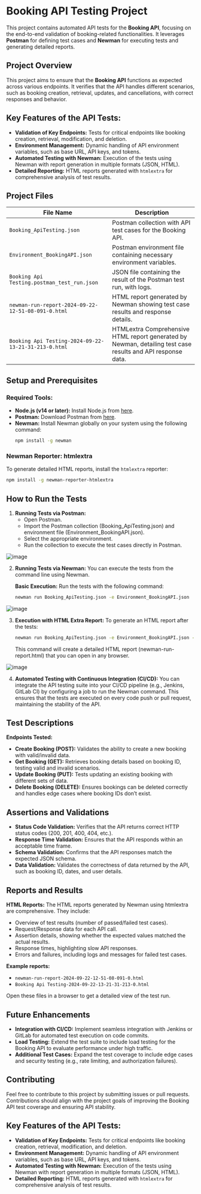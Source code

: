 
# Booking API Testing Project

This project contains automated API tests for the **Booking API**, focusing on the end-to-end validation of booking-related functionalities. It leverages **Postman** for defining test cases and **Newman** for executing tests and generating detailed reports.

## Project Overview

This project aims to ensure that the **Booking API** functions as expected across various endpoints. It verifies that the API handles different scenarios, such as booking creation, retrieval, updates, and cancellations, with correct responses and behavior.

## Key Features of the API Tests:
- **Validation of Key Endpoints:** Tests for critical endpoints like booking creation, retrieval, modification, and deletion.
- **Environment Management:** Dynamic handling of API environment variables, such as base URL, API keys, and tokens.
- **Automated Testing with Newman:** Execution of the tests using Newman with report generation in multiple formats (JSON, HTML).
- **Detailed Reporting:** HTML reports generated with `htmlextra` for comprehensive analysis of test results.

## Project Files

| File Name                                 | Description                                                                 |
| ----------------------------------------- | --------------------------------------------------------------------------- |
| `Booking_ApiTesting.json`                 | Postman collection with API test cases for the Booking API.                  |
| `Environment_BookingAPI.json`             | Postman environment file containing necessary environment variables.         |
| `Booking Api Testing.postman_test_run.json` | JSON file containing the result of the Postman test run, with logs.          |
| `newman-run-report-2024-09-22-12-51-08-091-0.html` | HTML report generated by Newman showing test case results and response details. |
| `Booking Api Testing-2024-09-22-13-21-31-213-0.html` | HTMLextra Comprehensive HTML report generated by Newman, detailing test case results and API response data.       |

## Setup and Prerequisites

### Required Tools:
- **Node.js (v14 or later):** Install Node.js from [here](https://nodejs.org/).
- **Postman:** Download Postman from [here](https://www.postman.com/downloads/).
- **Newman:** Install Newman globally on your system using the following command:
  ```bash
  npm install -g newman
  ```

### Newman Reporter: htmlextra

To generate detailed HTML reports, install the `htmlextra` reporter:
```bash
npm install -g newman-reporter-htmlextra
```

## How to Run the Tests

1. **Running Tests via Postman:**
   - Open Postman.
   - Import the Postman collection (Booking_ApiTesting.json) and environment file (Environment_BookingAPI.json).
   - Select the appropriate environment.
   - Run the collection to execute the test cases directly in Postman.
     
![image](https://github.com/user-attachments/assets/e3f6fba0-350e-4d3c-8b11-1769d5d88833)


2. **Running Tests via Newman:**
   You can execute the tests from the command line using Newman.

   **Basic Execution:**
   Run the tests with the following command:
   ```bash
   newman run Booking_ApiTesting.json -e Environment_BookingAPI.json
   ```
   
![image](https://github.com/user-attachments/assets/093eea37-1859-4406-badd-9584bc94ee61)

3. **Execution with HTML Extra Report:**
   To generate an HTML report after the tests:
   ```bash
   newman run Booking_ApiTesting.json -e Environment_BookingAPI.json -r htmlextra --reporter-htmlextra-export newman-run-report.html
   ```
   This command will create a detailed HTML report (newman-run-report.html) that you can open in any browser.

![image](https://github.com/user-attachments/assets/1a438385-a432-437c-858a-9bac7c38ed7f)


4. **Automated Testing with Continuous Integration (CI/CD):**
   You can integrate the API testing suite into your CI/CD pipeline (e.g., Jenkins, GitLab CI) by configuring a job to run the Newman command. This ensures that the tests are executed on every code push or pull request, maintaining the stability of the API.

## Test Descriptions

**Endpoints Tested:**
- **Create Booking (POST):** Validates the ability to create a new booking with valid/invalid data.
- **Get Booking (GET):** Retrieves booking details based on booking ID, testing valid and invalid scenarios.
- **Update Booking (PUT):** Tests updating an existing booking with different sets of data.
- **Delete Booking (DELETE):** Ensures bookings can be deleted correctly and handles edge cases where booking IDs don’t exist.

## Assertions and Validations

- **Status Code Validation:** Verifies that the API returns correct HTTP status codes (200, 201, 400, 404, etc.).
- **Response Time Validation:** Ensures that the API responds within an acceptable time frame.
- **Schema Validation:** Confirms that the API responses match the expected JSON schema.
- **Data Validation:** Validates the correctness of data returned by the API, such as booking ID, dates, and user details.

## Reports and Results

**HTML Reports:** The HTML reports generated by Newman using htmlextra are comprehensive. They include:
- Overview of test results (number of passed/failed test cases).
- Request/Response data for each API call.
- Assertion details, showing whether the expected values matched the actual results.
- Response times, highlighting slow API responses.
- Errors and failures, including logs and messages for failed test cases.

**Example reports:**
- `newman-run-report-2024-09-22-12-51-08-091-0.html`
- `Booking Api Testing-2024-09-22-13-21-31-213-0.html`

Open these files in a browser to get a detailed view of the test run.

## Future Enhancements
- **Integration with CI/CD:** Implement seamless integration with Jenkins or GitLab for automated test execution on code commits.
- **Load Testing:** Extend the test suite to include load testing for the Booking API to evaluate performance under high traffic.
- **Additional Test Cases:** Expand the test coverage to include edge cases and security testing (e.g., rate limiting, and authorization failures).

## Contributing
Feel free to contribute to this project by submitting issues or pull requests. Contributions should align with the project goals of improving the Booking API test coverage and ensuring API stability.

## Key Features of the API Tests:
- **Validation of Key Endpoints:** Tests for critical endpoints like booking creation, retrieval, modification, and deletion.
- **Environment Management:** Dynamic handling of API environment variables, such as base URL, API keys, and tokens.
- **Automated Testing with Newman:** Execution of the tests using Newman with report generation in multiple formats (JSON, HTML).
- **Detailed Reporting:** HTML reports generated with `htmlextra` for comprehensive analysis of test results.
```
